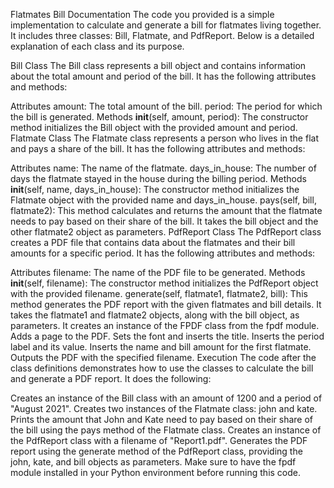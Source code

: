 Flatmates Bill Documentation
The code you provided is a simple implementation to calculate and generate a bill for flatmates living together. It includes three classes: Bill, Flatmate, and PdfReport. Below is a detailed explanation of each class and its purpose.

Bill Class
The Bill class represents a bill object and contains information about the total amount and period of the bill. It has the following attributes and methods:

Attributes
amount: The total amount of the bill.
period: The period for which the bill is generated.
Methods
__init__(self, amount, period): The constructor method initializes the Bill object with the provided amount and period.
Flatmate Class
The Flatmate class represents a person who lives in the flat and pays a share of the bill. It has the following attributes and methods:

Attributes
name: The name of the flatmate.
days_in_house: The number of days the flatmate stayed in the house during the billing period.
Methods
__init__(self, name, days_in_house): The constructor method initializes the Flatmate object with the provided name and days_in_house.
pays(self, bill, flatmate2): This method calculates and returns the amount that the flatmate needs to pay based on their share of the bill. It takes the bill object and the other flatmate2 object as parameters.
PdfReport Class
The PdfReport class creates a PDF file that contains data about the flatmates and their bill amounts for a specific period. It has the following attributes and methods:

Attributes
filename: The name of the PDF file to be generated.
Methods
__init__(self, filename): The constructor method initializes the PdfReport object with the provided filename.
generate(self, flatmate1, flatmate2, bill): This method generates the PDF report with the given flatmates and bill details. It takes the flatmate1 and flatmate2 objects, along with the bill object, as parameters.
It creates an instance of the FPDF class from the fpdf module.
Adds a page to the PDF.
Sets the font and inserts the title.
Inserts the period label and its value.
Inserts the name and bill amount for the first flatmate.
Outputs the PDF with the specified filename.
Execution
The code after the class definitions demonstrates how to use the classes to calculate the bill and generate a PDF report. It does the following:

Creates an instance of the Bill class with an amount of 1200 and a period of "August 2021".
Creates two instances of the Flatmate class: john and kate.
Prints the amount that John and Kate need to pay based on their share of the bill using the pays method of the Flatmate class.
Creates an instance of the PdfReport class with a filename of "Report1.pdf".
Generates the PDF report using the generate method of the PdfReport class, providing the john, kate, and bill objects as parameters.
Make sure to have the fpdf module installed in your Python environment before running this code.
